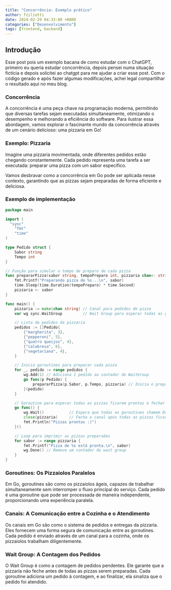 ```yaml
---
title: "Concorrência: Exemplo prático"
author: fziliotti
date: 2024-02-29 04:33:00 +0800
categories: ["Desenvolvimento"]
tags: [frontend, backend]
---
```


## Introdução

Esse post pois um exemplo bacana de como estudar com o ChatGPT, primeiro eu queria estudar concorrência, depois pensei numa situação fictícia e depois solicitei ao chatgpt para me ajudar a criar esse post. Com o código gerado e após fazer algumas modificações, achei legal compartilhar o resultado aqui no meu blog.

###  Concorrência
A concorrência é uma peça chave na programação moderna, permitindo que diversas tarefas sejam executadas simultaneamente, otimizando o desempenho e melhorando a eficiência do software. Para ilustrar essa abordagem, vamos explorar o fascinante mundo da concorrência através de um cenário delicioso: uma pizzaria em Go!

### Exemplo: Pizzaria
Imagine uma pizzaria movimentada, onde diferentes pedidos estão chegando constantemente. Cada pedido representa uma tarefa a ser executada: preparar uma pizza com um sabor específico. 

Vamos desbravar como a concorrência em Go pode ser aplicada nesse contexto, garantindo que as pizzas sejam preparadas de forma eficiente e deliciosa.

### Exemplo de implementação

```go
package main

import (
  "sync"
	"fmt"
	"time"
)

type Pedido struct {
	Sabor string
	Tempo int
}

// Função para simular o tempo de preparo de cada pizza
func prepararPizza(sabor string, tempoPreparo int, pizzaria chan<- string) {
	fmt.Printf("Preparando pizza de %s...\n", sabor)
	time.Sleep(time.Duration(tempoPreparo) * time.Second)
	pizzaria <- sabor
}

func main() {
	pizzaria := make(chan string) // Canal para pedidos de pizza
	var wg sync.WaitGroup         // Wait Group para esperar todas as goroutines

	// Lista de pedidos da pizzaria
	pedidos := []Pedido{
		{"margherita", 3},
		{"pepperoni", 5},
		{"quatro queijos", 4},
		{"calabresa", 6},
		{"vegetariana", 4},
	}

	// Inicia goroutines para preparar cada pizza
	for _, pedido := range pedidos {
		wg.Add(1) // Adiciona 1 pedido ao contador do WaitGroup
		go func(p Pedido) {
			prepararPizza(p.Sabor, p.Tempo, pizzaria) // Inicia o preparo de uma pizza
		}(pedido)
	}

	// Goroutine para esperar todas as pizzas ficarem prontas e fechar o canal
	go func() {
		wg.Wait()           // Espera que todas as goroutines chamem Done()
		close(pizzaria)     // Fecha o canal após todas as pizzas ficarem prontas
		fmt.Println("Pizzas prontas :)")
	}()

	// Loop para imprimir as pizzas preparadas
	for sabor := range pizzaria {
		fmt.Printf("Pizza de %s está pronta.\n", sabor)
		wg.Done() // Remove um contador do wait group
	}
}

```

### Goroutines: Os Pizzaiolos Paralelos

Em Go, goroutines são como os pizzaiolos ágeis, capazes de trabalhar simultaneamente sem interromper o fluxo principal do serviço. Cada pedido é uma goroutine que pode ser processada de maneira independente, proporcionando uma experiência paralela.

### Canais: A Comunicação entre a Cozinha e o Atendimento

Os canais em Go são como o sistema de pedidos e entregas da pizzaria. Eles fornecem uma forma segura de comunicação entre as goroutines. Cada pedido é enviado através de um canal para a cozinha, onde os pizzaiolos trabalham diligentemente.

### Wait Group: A Contagem dos Pedidos
O Wait Group é como a contagem de pedidos pendentes. Ele garante que a pizzaria não feche antes de todas as pizzas serem preparadas. Cada goroutine adiciona um pedido à contagem, e ao finalizar, ela sinaliza que o pedido foi atendido.